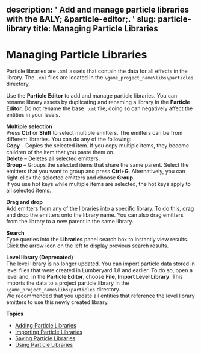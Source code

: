 description: ' Add and manage particle libraries with the &ALY; &particle-editor;. '
slug: particle-library
title: Managing Particle Libraries
---
# Managing Particle Libraries<a name="particle-library"></a>

Particle libraries are `.xml` assets that contain the data for all effects in the library\. The `.xml` files are located in the `\game_project_name\libs\particles` directory\.

Use the **Particle Editor** to add and manage particle libraries\. You can rename library assets by duplicating and renaming a library in the **Particle Editor**\. Do not rename the base `.xml` file; doing so can negatively affect the entities in your levels\.

**Multiple selection**  
Press **Ctrl** or **Shift** to select multiple emitters\. The emitters can be from different libraries\. You can do any of the following:  
**Copy** – Copies the selected item\. If you copy multiple items, they become children of the item that you paste them on\.  
**Delete** – Deletes all selected emitters\.  
**Group** – Groups the selected items that share the same parent\. Select the emitters that you want to group and press **Ctrl\+G**\. Alternatively, you can right\-click the selected emitters and choose **Group**\.  
If you use hot keys while multiple items are selected, the hot keys apply to all selected items\.

**Drag and drop**  
Add emitters from any of the libraries into a specific library\. To do this, drag and drop the emitters onto the library name\. You can also drag emitters from the library to a new parent in the same library\.

**Search**  
Type queries into the **Libraries** panel search box to instantly view results\. Click the arrow icon on the left to display previous search results\.

**Level library \(Deprecated\)**  
The level library is no longer updated\. You can import particle data stored in level files that were created in Lumberyard 1\.8 and earlier\. To do so, open a level and, in the **Particle Editor**, choose **File**, **Import Level Library**\. This imports the data to a project particle library in the `\game_project_name\libs\particles` directory\.  
We recommended that you update all entities that reference the level library emitters to use this newly created library\.

**Topics**
+ [Adding Particle Libraries](particle-creating-library.md)
+ [Importing Particle Libraries](particle-importing-library.md)
+ [Saving Particle Libraries](particle-saving-library.md)
+ [Using Particle Libraries](particle-using-library.md)